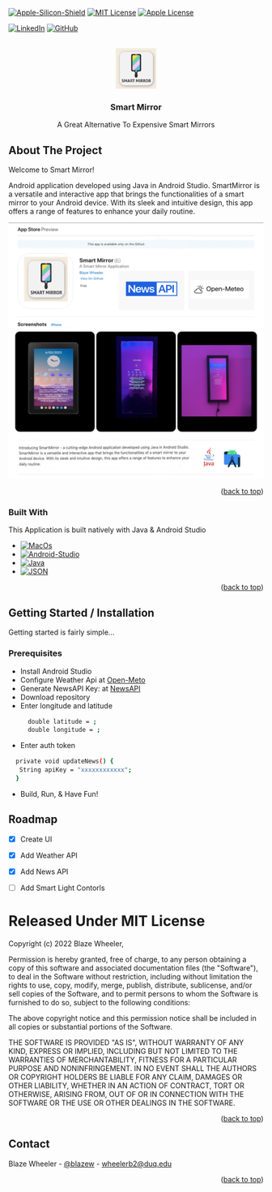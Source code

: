 <!-- Improved compatibility of back to top link: See: https://github.com/othneildrew/Best-README-Template/pull/73 -->
<a name="readme-top"></a>



<!-- PROJECT SHIELDS -->
<!--
*** I'm using markdown "reference style" links for readability.
*** Reference links are enclosed in brackets [ ] instead of parentheses ( ).
*** See the bottom of this document for the declaration of the reference variables
*** for contributors-url, forks-url, etc. This is an optional, concise syntax you may use.
*** https://www.markdownguide.org/basic-syntax/#reference-style-links
-->
[![Apple-Silicon-Shield]][Apple-Silicon-Shield-url]
[![MIT License][license-shield]][license-url]
[![Apple License][Apple-License]][Apple-License-url]

[![LinkedIn][linkedin-shield]][linkedin-url]
[![GitHub][GitHub-shield]][GitHub-url]



<!-- PROJECT LOGO -->
<br />
<div align="center">
  <a href="https://github.com/BlazeWheeler/Android-Projects/">
    <img src="Images/SmartMIrrorIcon.jpg" alt="Logo" width="80" height="80">
  </a>

  <h3 align="center">Smart Mirror</h3>

  <p align="center">
   A Great Alternative To Expensive Smart Mirrors
    <br />
    </div>





<!-- ABOUT THE PROJECT -->
## About The Project



Welcome to Smart Mirror!

Android application developed using Java in Android Studio. SmartMirror is a versatile and interactive app that brings the functionalities of a smart mirror to your Android device. With its sleek and intuitive design, this app offers a range of features to enhance your daily routine.


![App Preview](Images/SmartMirrorPreview.png)



<p align="right">(<a href="#readme-top">back to top</a>)</p>



### Built With

This Application is built natively with Java & Android Studio

* [![MacOs][MacOs]][MacOS-url]
* [![Android-Studio][Android-Studio]][Android-Studio-url]
* [![Java][Java]][Java-url]
* [![JSON][JSON]][JSON-url]

<p align="right">(<a href="#readme-top">back to top</a>)</p>



<!-- GETTING STARTED -->
## Getting Started / Installation

Getting started is fairly simple...

### Prerequisites


* Install Android Studio
* Configure Weather Api at [Open-Meto](https://open-meteo.com/) 
* Generate NewsAPI Key: at [NewsAPI](https://newsapi.org/) 
* Download repository 
* Enter longitude and  latitude 
  ```sh
	double latitude = ;
    double longitude = ;

  ```
* Enter auth token
 ```sh
   private void updateNews() {
   	String apiKey = "xxxxxxxxxxxx";
   }

  ```

* Build, Run, & Have Fun!


<!-- ROADMAP -->
## Roadmap

- [x] Create UI
- [x] Add Weather API
- [x] Add News API
- [ ] Add Smart Light Contorls

 



<!-- LICENSE -->



# Released Under MIT License

Copyright (c) 2022 Blaze Wheeler,

Permission is hereby granted, free of charge, to any person
obtaining a copy of this software and associated documentation
files (the "Software"), to deal in the Software without
restriction, including without limitation the rights to use,
copy, modify, merge, publish, distribute, sublicense, and/or sell
copies of the Software, and to permit persons to whom the
Software is furnished to do so, subject to the following
conditions:

The above copyright notice and this permission notice shall be
included in all copies or substantial portions of the Software.

THE SOFTWARE IS PROVIDED "AS IS", WITHOUT WARRANTY OF ANY KIND,
EXPRESS OR IMPLIED, INCLUDING BUT NOT LIMITED TO THE WARRANTIES
OF MERCHANTABILITY, FITNESS FOR A PARTICULAR PURPOSE AND
NONINFRINGEMENT. IN NO EVENT SHALL THE AUTHORS OR COPYRIGHT
HOLDERS BE LIABLE FOR ANY CLAIM, DAMAGES OR OTHER LIABILITY,
WHETHER IN AN ACTION OF CONTRACT, TORT OR OTHERWISE, ARISING
FROM, OUT OF OR IN CONNECTION WITH THE SOFTWARE OR THE USE OR
OTHER DEALINGS IN THE SOFTWARE.
<p align="right">(<a href="#readme-top">back to top</a>)</p>



<!-- CONTACT -->
## Contact

Blaze Wheeler - [@blazew](https://www.instagram.com/blazew/) - wheelerb2@duq.edu



<p align="right">(<a href="#readme-top">back to top</a>)</p>







<!-- MARKDOWN LINKS & IMAGES -->
<!-- https://www.markdownguide.org/basic-syntax/#reference-style-links -->



[Apple-License]: https://img.shields.io/badge/LICENSE-ASPL-999999?style=for-the-badge&logo=apple&logoColor=white
[Apple-License-url]: https://opensource.apple.com/apsl/
[Apple-Silicon-Shield]: https://img.shields.io/badge/Apple-Silicon_M2-999999?style=for-the-badge&logo=apple&logoColor=white
[Apple-Silicon-Shield-url]: https://support.apple.com/en-us/HT211814

[license-shield]: https://img.shields.io/github/license/othneildrew/Best-README-Template.svg?style=for-the-badge
[license-url]: https://www.mit.edu/~amini/LICENSE.md
[linkedin-shield]: https://img.shields.io/badge/-LinkedIn-black.svg?style=for-the-badge&logo=linkedin&colorB=555

[linkedin-url]:https://www.linkedin.com/in/blaze-wheeler-8306a2223/
[GitHub-shield]: 	https://img.shields.io/badge/GitHub-100000?style=for-the-badge&logo=github&logoColor=white
[GitHub-url]: https://github.com/blazeWheeler
[product-screenshot]: images/screenshot.png
[MacOs]:https://img.shields.io/badge/mac%20os-000000?style=for-the-badge&logo=apple&logoColor=white
[MacOs-url]: https://www.apple.com/macos/ventura/
[Java]: https://img.shields.io/badge/java-%23ED8B00.svg?style=for-the-badge&logo=openjdk&logoColor=white
[Java-url]: https://www.oracle.com/java/technologies/downloads/


[MacOs-url]: https://www.apple.com/macos/ventura/
[JSON]: https://img.shields.io/badge/json-5E5C5C?style=for-the-badge&logo=json&logoColor=white
[JSON-url]: https://www.json.org/json-en.html

[Android-Studio]:https://img.shields.io/badge/Android%20Studio-3DDC84.svg?style=for-the-badge&logo=Android-Studio&logoColor=white

[Android-Studio-url]:https://developer.android.com/studio

